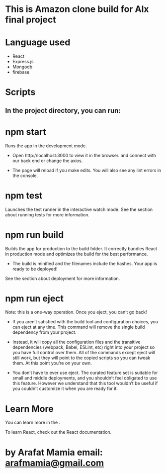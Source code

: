 # This is Amazon clone build for Alx final project
# Language used
* React
* Express.js
* Mongodb
* firebase
# Scripts
## In the project directory, you can run:

# npm start
Runs the app in the development mode.
* Open http://localhost:3000 to view it in the browser. and connect with our back end or change the axios.

* The page will reload if you make edits.
You will also see any lint errors in the console.

# npm test
Launches the test runner in the interactive watch mode.
See the section about running tests for more information.

# npm run build
Builds the app for production to the build folder.
It correctly bundles React in production mode and optimizes the build for the best performance.

* The build is minified and the filenames include the hashes.
Your app is ready to be deployed!

See the section about deployment for more information.

# npm run eject
Note: this is a one-way operation. Once you eject, you can’t go back!

* If you aren’t satisfied with the build tool and configuration choices, you can eject at any time. This command will remove the single build dependency from your project.

* Instead, it will copy all the configuration files and the transitive dependencies (webpack, Babel, ESLint, etc) right into your project so you have full control over them. All of the commands except eject will still work, but they will point to the copied scripts so you can tweak them. At this point you’re on your own.

* You don’t have to ever use eject. The curated feature set is suitable for small and middle deployments, and you shouldn’t feel obligated to use this feature. However we understand that this tool wouldn’t be useful if you couldn’t customize it when you are ready for it.

# Learn More
You can learn more in the <Create React App documentation>.

To learn React, check out the React documentation.


# by Arafat Mamia email: <arafmamia@gmail.com>
